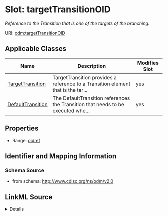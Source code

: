 # Slot: targetTransitionOID


_Reference to the Transition that is one of the targets of the branching._



URI: [odm:targetTransitionOID](http://www.cdisc.org/ns/odm/v2.0/targetTransitionOID)



<!-- no inheritance hierarchy -->




## Applicable Classes

| Name | Description | Modifies Slot |
| --- | --- | --- |
[TargetTransition](TargetTransition.md) | TargetTransition provides a reference to a Transition element that is the tar... |  yes  |
[DefaultTransition](DefaultTransition.md) | The DefaultTransition references the Transition that needs to be executed whe... |  yes  |







## Properties

* Range: [oidref](oidref.md)





## Identifier and Mapping Information







### Schema Source


* from schema: http://www.cdisc.org/ns/odm/v2.0




## LinkML Source

<details>
```yaml
name: targetTransitionOID
description: Reference to the Transition that is one of the targets of the branching.
from_schema: http://www.cdisc.org/ns/odm/v2.0
rank: 1000
alias: targetTransitionOID
domain_of:
- TargetTransition
- DefaultTransition
range: oidref

```
</details>